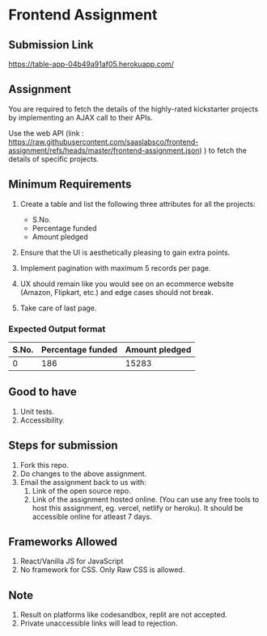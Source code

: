 # Frontend Assignment

## Submission Link

https://table-app-04b49a91af05.herokuapp.com/

## Assignment

You are required to fetch the details of the highly-rated kickstarter projects by implementing an AJAX call to their APIs.

Use the web API (link : https://raw.githubusercontent.com/saaslabsco/frontend-assignment/refs/heads/master/frontend-assignment.json) ) to fetch the details of specific projects.

## Minimum Requirements

1. Create a table and list the following three attributes for all the projects:
    * S.No.
    * Percentage funded
    * Amount pledged

1. Ensure that the UI is aesthetically pleasing to gain extra points.
1. Implement pagination with maximum 5 records per page.
1. UX should remain like you would see on an ecommerce website (Amazon, Flipkart, etc.) and edge cases should not break.
1. Take care of last page.

### Expected Output format

| **S.No.** | **Percentage funded** | **Amount pledged** |
|-----------|-----------------------|--------------------|
| 0         | 186                   | 15283              |


## Good to have

1. Unit tests.
1. Accessibility.


## Steps for submission

1. Fork this repo.
1. Do changes to the above assignment.
1. Email the assignment back to us with:
    1. Link of the open source repo.
    1. Link of the assignment hosted online. (You can use any free tools to host this assignment, eg. vercel, netlify or heroku). It should be accessible online for atleast 7 days.


## Frameworks Allowed
1. React/Vanilla JS for JavaScript
1. No framework for CSS. Only Raw CSS is allowed.

## Note

1. Result on platforms like codesandbox, replit are not accepted. 
1. Private unaccessible links will lead to rejection.